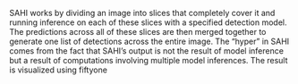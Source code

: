SAHI works by dividing an image into slices that completely cover it and running inference on each of these slices with a specified detection model. The predictions across all of these slices are then merged together to generate one list of detections across the entire image. The “hyper” in SAHI comes from the fact that SAHI’s output is not the result of model inference but a result of computations involving multiple model inferences.
The result is visualized using fiftyone
